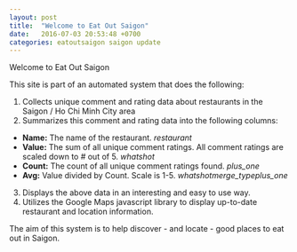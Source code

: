 ```yaml
---
layout: post
title:  "Welcome to Eat Out Saigon"
date:   2016-07-03 20:53:48 +0700
categories: eatoutsaigon saigon update
---
```

Welcome to Eat Out Saigon

This site is part of an automated system that does the following:

1. Collects unique comment and rating data about restaurants in the Saigon / Ho Chi Minh City area
2. Summarizes this comment and rating data into the following columns:
  + **Name:** The name of the restaurant.   <i class="material-icons">restaurant</i> 
  + **Value:** The sum of all unique comment ratings.  All comment ratings are scaled down to # out of 5.   <i class="material-icons">whatshot</i> 
  + **Count:** The count of all unique comment ratings found.   <i class="material-icons">plus_one</i>
  + **Avg:** Value divided by Count.  Scale is 1-5.   <i class="material-icons">whatshot</i><i class="material-icons">merge_type</i><i class="material-icons">plus_one</i> 
3. Displays the above data in an interesting and easy to use way.
4. Utilizes the Google Maps javascript library to display up-to-date restaurant and location information.

The aim of this system is to help discover - and locate - good places to eat out in Saigon.
